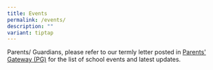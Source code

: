 ```yaml
---
title: Events
permalink: /events/
description: ""
variant: tiptap
---
```

<p>Parents/ Guardians, please refer to our termly letter posted in <a href="https://pg.moe.edu.sg/" rel="noopener noreferrer nofollow" target="_blank">Parents' Gateway (PG)</a> for
the list of school events and latest updates.</p>